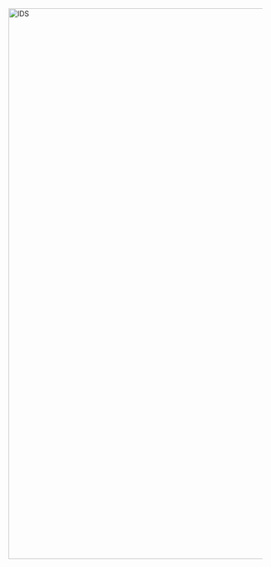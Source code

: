 <img width="623" height="1091" alt="IDS" src="https://github.com/user-attachments/assets/e703f3a5-4f2d-43b6-9bd6-72b413c5abeb" />
